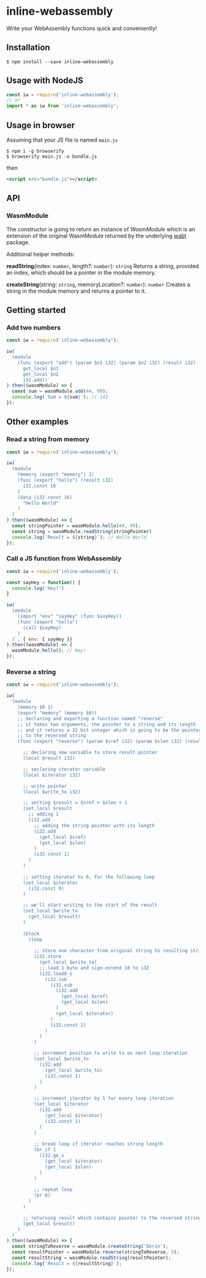 # inline-webassembly

Write your WebAssembly functions quick and conveniently!

## Installation

```shell
$ npm install --save inline-webassembly
```

## Usage with NodeJS

```js
const iw = require('inline-webassembly');
// or
import * as iw from 'inline-webassembly';
```

## Usage in browser
Assuming that your JS file is named `main.js`
```shell
$ npm i -g browserify
$ browserify main.js -o bundle.js
```
then
```html
<script src="bundle.js"></script>
```

## API

### WasmModule

The constructor is going to return an instance of *WasmModule* which is an extension of the original WasmModule returned by the underlying <a href="https://www.npmjs.com/package/wabt">wabt</a> package.

Additional helper methods:

 **readString**(index: `number`, length?: `number`): `string`
 Returns a string, provided an index, which should be a pointer in the module memory. 

 **createString**(string: `string`, memoryLocation?: `number`): `number`
 Creates a string in the module memory and returns a pointer to it.

## Getting started

### Add two numbers

```js
const iw = require('inline-webassembly');

iw(`
  (module
    (func (export "add") (param $n1 i32) (param $n2 i32) (result i32)
      get_local $n1
      get_local $n2
      i32.add))`
).then((wasmModule) => {
  const sum = wasmModule.add(44, 99);
  console.log(`Sum = ${sum}`); // 143
});
```

## Other examples

### Read a string from memory

```js
const iw = require('inline-webassembly');

iw(`
  (module
    (memory (export "memory") 1)
    (func (export "hello") (result i32)
      i32.const 16
    )
    (data (i32.const 16)
      "Hello World"
    )
  )`
).then((wasmModule) => {
  const stringPointer = wasmModule.hello(44, 99);
  const string = wasmModule.readString(stringPointer)
  console.log(`Result = ${string}`); // Hello World
});
```

### Call a JS function from WebAssembly

```js
const iw = require('inline-webassembly');

const sayHey = function() {
  console.log('Hey!')
}

iw(`
  (module
    (import "env" "sayHey" (func $sayHey))
    (func (export "hello")
      (call $sayHey)
    )
  )`, { env: { sayHey }}
).then((wasmModule) => {
  wasmModule.hello(); // Hey!
});
```

### Reverse a string

```js
const iw = require('inline-webassembly');

iw(`
  (module
    (memory $0 1)
    (export "memory" (memory $0))
    ;; declaring and exporting a function named "reverse"
    ;; it takes two arguments, the pointer to a string and its length
    ;; and it returns a 32 bit integer which is going to be the pointer
    ;; to the reversed string
    (func (export "reverse") (param $sref i32) (param $slen i32) (result i32)

      ;; declaring new variable to store result pointer
      (local $result i32)

      ;; seclaring iterator variable
      (local $iterator i32)

      ;; write pointer
      (local $write_to i32)

      ;; setting $result = $sref + $slen + 1
      (set_local $result
        ;; adding 1
        (i32.add
          ;; adding the string pointer with its length
          (i32.add
            (get_local $sref)
            (get_local $slen)
          )
          (i32.const 1)
        )
      )
      
      ;; setting iterator to 0, for the following loop
      (set_local $iterator
        (i32.const 0)  
      )

      ;; we'll start writing to the start of the result
      (set_local $write_to
        (get_local $result)  
      )
        
      (block
        (loop
          
          ;; store one character from original string to resulting string
          (i32.store
            (get_local $write_to)
            ;; load 1 byte and sign-extend i8 to i32
            (i32.load8_s
              (i32.sub
                (i32.sub
                  (i32.add
                    (get_local $sref)
                    (get_local $slen)
                  )
                  (get_local $iterator)
                )
                (i32.const 1)
              )
            )  
          )

          ;; increment position to write to on next loop iteration
          (set_local $write_to
            (i32.add
              (get_local $write_to)
              (i32.const 1)  
            )  
          )

          ;; increment iterator by 1 for every loop iteration
          (set_local $iterator
            (i32.add
              (get_local $iterator)
              (i32.const 1)  
            )  
          )
          
          ;; break loop if iterator reaches string length
          (br_if 1
            (i32.ge_s
              (get_local $iterator)
              (get_local $slen)
            )
          )
          
          ;; repeat loop
          (br 0)
        )
      )

      ;; returning result which contains pointer to the reversed string
      (get_local $result)
    )
  )`
).then((wasmModule) => {
  const stringToReverse = wasmModule.createString('Dorin');
  const resultPointer = wasmModule.reverse(stringToReverse, 5);
  const resultString = wasmModule.readString(resultPointer);
  console.log(`Result = ${resultString}`);
});
```